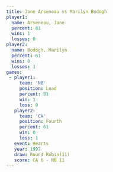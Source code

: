 ```yaml
---
title: Jane Arseneau vs Marilyn Bodogh
player1:               
  name: Arseneau, Jane 
  percent: 81          
  wins: 1              
  losses: 0            
player2:               
  name: Bodogh, Marilyn
  percent: 61          
  wins: 0              
  losses: 1            
games:
 - player1:        
     team: 'NB'    
     position: Lead
     percent: 81   
     win: 1        
     loss: 0       
   player2:          
     team: 'CA'      
     position: Fourth
     percent: 61     
     win: 0          
     loss: 1         
   event: Hearts        
   year: 1997           
   draw: Round Robin(11)
   score: CA 6 - NB 11  
---
```

